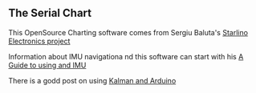 ## The Serial Chart

This OpenSource Charting software comes from Sergiu Baluta's [Starlino Electronics project]()

Information about IMU navigationa nd this software can start with his [A Guide to using and IMU](http://www.starlino.com/imu_guide.html)

There is a godd post on using [Kalman and Arduino](http://www.starlino.com/imu_kalman_arduino.html) 